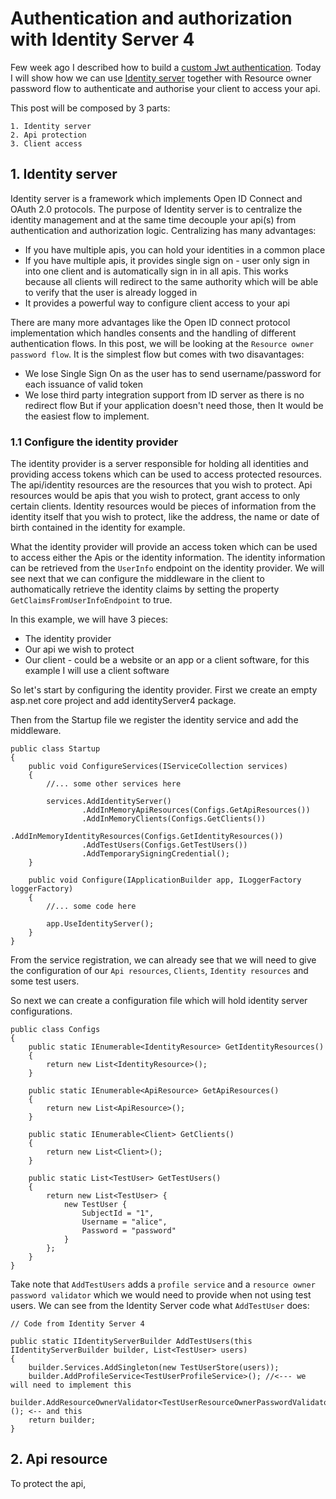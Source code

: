 # Authentication and authorization with Identity Server 4

Few week ago I described how to build a [custom Jwt authentication](https://kimsereyblog.blogspot.sg/2017/01/authentication-for-websharper-sitelet.html). 
Today I will show how we can use [Identity server](http://docs.identityserver.io/en/release/) together with Resource owner password flow to authenticate and authorise your client to access your api.

This post will be composed by 3 parts:

```
1. Identity server
2. Api protection
3. Client access
```

## 1. Identity server

Identity server is a framework which implements Open ID Connect and OAuth 2.0 protocols.
The purpose of Identity server is to centralize the identity management and at the same time decouple your api(s) from authentication and authorization logic.
Centralizing has many advantages:

- If you have multiple apis, you can hold your identities in a common place
- If you have multiple apis, it provides single sign on - user only sign in into one client and is automatically sign in in all apis. This works because all clients will redirect to the same authority which will be able to verify that the user is already logged in
- It provides a powerful way to configure client access to your api

There are many more advantages like the Open ID connect protocol implementation which handles consents and the handling of different authentication flows.
In this post, we will be looking at the `Resource owner password flow`. It is the simplest flow but comes with two disavantages:
- We lose Single Sign On as the user has to send username/password for each issuance of valid token
- We lose third party integration support from ID server as there is no redirect flow
But if your application doesn't need those, then It would be the easiest flow to implement.

### 1.1 Configure the identity provider

The identity provider is a server responsible for holding all identities and providing access tokens which can be used to access protected resources. The api/identity resources are the resources that you wish to protect.
Api resources would be apis that you wish to protect, grant access to only certain clients.
Identity resources would be pieces of information from the identity itself that you wish to protect, like the address, the name or date of birth contained in the identity for example.

What the identity provider will provide an access token which can be used to access either the Apis or the identity information. The identity information can be retrieved from the `UserInfo` endpoint on the identity provider. We will see next that we can configure the middleware in the client to authomatically retrieve the identity claims by setting the property `GetClaimsFromUserInfoEndpoint` to true.

In this example, we will have 3 pieces:
- The identity provider
- Our api we wish to protect
- Our client - could be a website or an app or a client software, for this example I will use a client software

So let's start by configuring the identity provider. First we create an empty asp.net core project and add identityServer4 package.

Then from the Startup file we register the identity service and add the middleware.

```
public class Startup
{
    public void ConfigureServices(IServiceCollection services)
    {
        //... some other services here

        services.AddIdentityServer()
                .AddInMemoryApiResources(Configs.GetApiResources())
                .AddInMemoryClients(Configs.GetClients())
                .AddInMemoryIdentityResources(Configs.GetIdentityResources())
                .AddTestUsers(Configs.GetTestUsers())
                .AddTemporarySigningCredential();
    }

    public void Configure(IApplicationBuilder app, ILoggerFactory loggerFactory)
    {
        //... some code here

        app.UseIdentityServer();
    }
}
```

From the service registration, we can already see that we will need to give the configuration of our `Api resources`, `Clients`, `Identity resources` and some test users.

So next we can create a configuration file which will hold identity server configurations.

```
public class Configs
{
    public static IEnumerable<IdentityResource> GetIdentityResources()
    {
        return new List<IdentityResource>();
    }

    public static IEnumerable<ApiResource> GetApiResources()
    {
        return new List<ApiResource>();
    }

    public static IEnumerable<Client> GetClients()
    {
        return new List<Client>();
    }

    public static List<TestUser> GetTestUsers()
    {
        return new List<TestUser> {
            new TestUser {
                SubjectId = "1",
                Username = "alice",
                Password = "password"
            }
        };
    }
}
```

Take note that `AddTestUsers` adds a `profile service` and a `resource owner password validator` which we would need to provide when not using test users. We can see from the Identity Server code what `AddTestUser` does:

```
// Code from Identity Server 4

public static IIdentityServerBuilder AddTestUsers(this IIdentityServerBuilder builder, List<TestUser> users)
{
    builder.Services.AddSingleton(new TestUserStore(users));
    builder.AddProfileService<TestUserProfileService>(); //<--- we will need to implement this
    builder.AddResourceOwnerValidator<TestUserResourceOwnerPasswordValidator>(); <-- and this
    return builder;
}
```

## 2. Api resource

To protect the api,